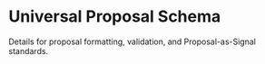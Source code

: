 # Universal Proposal Schema

Details for proposal formatting, validation, and Proposal-as-Signal standards.